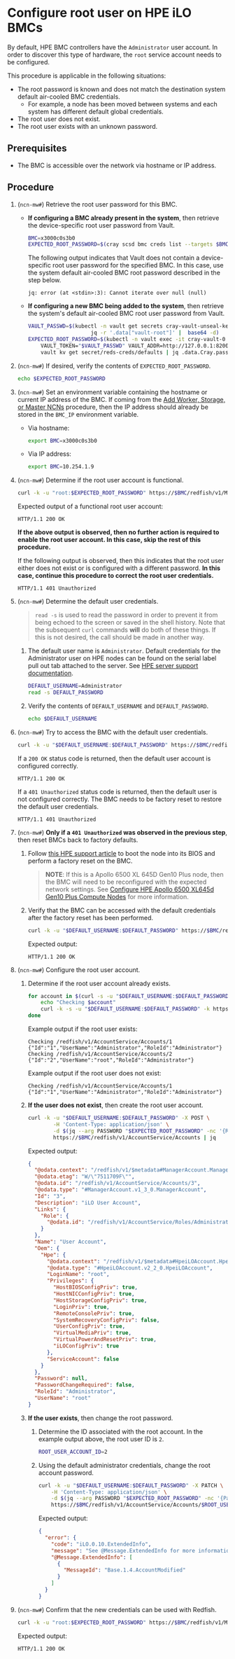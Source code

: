 # Configure root user on HPE iLO BMCs

By default, HPE BMC controllers have the `Administrator` user account. In order to discover this type of hardware, the `root` service account needs to be configured.

This procedure is applicable in the following situations:

- The root password is known and does not match the destination system default air-cooled BMC credentials.
  - For example, a node has been moved between systems and each system has different default global credentials.
- The root user does not exist.
- The root user exists with an unknown password.

## Prerequisites

- The BMC is accessible over the network via hostname or IP address.

## Procedure

1. (`ncn-mw#`) Retrieve the root user password for this BMC.

    - **If configuring a BMC already present in the system**, then retrieve the device-specific root user password from Vault.

        ```bash
        BMC=x3000c0s3b0
        EXPECTED_ROOT_PASSWORD=$(cray scsd bmc creds list --targets $BMC --format json | jq .Targets[].Password -r)
        ```

        The following output indicates that Vault does not contain a device-specific root user password for the specified BMC. In this case, use the system default air-cooled BMC root password described in the step below.

        ```text
        jq: error (at <stdin>:3): Cannot iterate over null (null)
        ```

    - **If configuring a new BMC being added to the system**, then retrieve the system's default air-cooled BMC root user password from Vault.

        ```bash
        VAULT_PASSWD=$(kubectl -n vault get secrets cray-vault-unseal-keys -o json |
                            jq -r '.data["vault-root"]' |  base64 -d)
        EXPECTED_ROOT_PASSWORD=$(kubectl -n vault exec -it cray-vault-0 -c vault -- env \
            VAULT_TOKEN="$VAULT_PASSWD" VAULT_ADDR=http://127.0.0.1:8200 VAULT_FORMAT=json \
            vault kv get secret/reds-creds/defaults | jq .data.Cray.password -r)
        ```

1. (`ncn-mw#`) If desired, verify the contents of `EXPECTED_ROOT_PASSWORD`.

    ```bash
    echo $EXPECTED_ROOT_PASSWORD
    ```

1. (`ncn-mw#`) Set an environment variable containing the hostname or current IP address of the BMC. If coming from the [Add Worker, Storage, or Master NCNs](../node_management/Add_Remove_Replace_NCNs.md#add-worker-storage-master)
    procedure, then the IP address should already be stored in the `BMC_IP` environment variable.

    - Via hostname:

        ```bash
        export BMC=x3000c0s3b0
        ```

    - Via IP address:

        ```bash
        export BMC=10.254.1.9
        ```

1. (`ncn-mw#`) Determine if the root user account is functional.

    ```bash
    curl -k -u "root:$EXPECTED_ROOT_PASSWORD" https://$BMC/redfish/v1/Managers -i  | head -1
    ```

    Expected output of a functional root user account:

    ```text
    HTTP/1.1 200 OK
    ```

    **If the above output is observed, then no further action is required to enable the root user account. In this case, skip the rest of this procedure.**

    If the following output is observed, then this indicates that the root user either does not exist or is configured with a different password. **In this case, continue this procedure to correct the root user credentials.**

    ```text
    HTTP/1.1 401 Unauthorized
    ```

1. (`ncn-mw#`) Determine the default user credentials.

    > `read -s` is used to read the password in order to prevent it from being echoed to the screen or saved in the shell history.
    > Note that the subsequent `curl` commands **will** do both of these things. If this is not desired, the call should be made in
    > another way.

    1. The default user name is `Administrator`. Default credentials for the Administrator user on HPE nodes can be found on the serial label pull out tab attached to the server. See [HPE server support documentation](https://support.hpe.com/hpesc/public/docDisplay?docId=sf000046874en_us&docLocale=en_US).

        ```bash
        DEFAULT_USERNAME=Administrator
        read -s DEFAULT_PASSWORD
        ```

    1. Verify the contents of `DEFAULT_USERNAME` and `DEFAULT_PASSWORD`.

        ```bash
        echo $DEFAULT_USERNAME
        ```

1. (`ncn-mw#`) Try to access the BMC with the default user credentials.

    ```bash
    curl -k -u "$DEFAULT_USERNAME:$DEFAULT_PASSWORD" https://$BMC/redfish/v1/Managers -i | head -1
    ```

    If a `200 OK` status code is returned, then the default user account is configured correctly.

    ```text
    HTTP/1.1 200 OK
    ```

    If a `401 Unauthorized` status code is returned, then the default user is not configured correctly. The BMC needs to be factory reset to restore the default user credentials.

    ```text
    HTTP/1.1 401 Unauthorized
    ```

1. (`ncn-mw#`) **Only if a `401 Unauthorized` was observed in the previous step**, then reset BMCs back to factory defaults.

    1. Follow [this HPE support article](https://techlibrary.hpe.com/docs/iss/proliant-gen10-uefi/s_reset_ilo_defaults.html) to boot the node into its BIOS and perform a factory reset on the BMC.

        > **NOTE**: If this is a Apollo 6500 XL 645D Gen10 Plus node, then the BMC will need to be reconfigured with the expected network settings.
        > See [Configure HPE Apollo 6500 XL645d Gen10 Plus Compute Nodes](../../install/prepare_compute_nodes.md#configure-hpe-apollo-6500-xl645d-gen10-plus-compute-nodes) for more information.

    1. Verify that the BMC can be accessed with the default credentials after the factory reset has been performed.

        ```bash
        curl -k -u "$DEFAULT_USERNAME:$DEFAULT_PASSWORD" https://$BMC/redfish/v1/Managers -i  | head -1
        ```

        Expected output:

        ```text
        HTTP/1.1 200 OK
        ```

1. (`ncn-mw#`) Configure the root user account.

    1. Determine if the root user account already exists.

        ```bash
        for account in $(curl -s -u "$DEFAULT_USERNAME:$DEFAULT_PASSWORD" -k https://${BMC}/redfish/v1/AccountService/Accounts | jq '.Members[]."@odata.id"' -r); do 
            echo "Checking $account"
            curl -k -s -u "$DEFAULT_USERNAME:$DEFAULT_PASSWORD" -k https://${BMC}${account} | jq '. | {Id: .Id, UserName: .UserName, RoleId: .RoleId}' -c
        done
        ```

        Example output if the root user exists:

        ```text
        Checking /redfish/v1/AccountService/Accounts/1
        {"Id":"1","UserName":"Administrator","RoleId":"Administrator"}
        Checking /redfish/v1/AccountService/Accounts/2
        {"Id":"2","UserName":"root","RoleId":"Administrator"}
        ```

        Example output if the root user does not exist:

        ```text
        Checking /redfish/v1/AccountService/Accounts/1
        {"Id":"1","UserName":"Administrator","RoleId":"Administrator"}
        ```

    1. **If the user does not exist**, then create the root user account.

        ```bash
        curl -k -u "$DEFAULT_USERNAME:$DEFAULT_PASSWORD" -X POST \
                -H 'Content-Type: application/json' \
                -d $(jq --arg PASSWORD "$EXPECTED_ROOT_PASSWORD" -nc '{RoleId: "Administrator", UserName: "root", Password: $PASSWORD}') \
                https://$BMC/redfish/v1/AccountService/Accounts | jq
        ```

        Expected output:

        ```json
        {
          "@odata.context": "/redfish/v1/$metadata#ManagerAccount.ManagerAccount",
          "@odata.etag": "W/\"7511709F\"",
          "@odata.id": "/redfish/v1/AccountService/Accounts/3",
          "@odata.type": "#ManagerAccount.v1_3_0.ManagerAccount",
          "Id": "3",
          "Description": "iLO User Account",
          "Links": {
            "Role": {
              "@odata.id": "/redfish/v1/AccountService/Roles/Administrator"
            }
          },
          "Name": "User Account",
          "Oem": {
            "Hpe": {
              "@odata.context": "/redfish/v1/$metadata#HpeiLOAccount.HpeiLOAccount",
              "@odata.type": "#HpeiLOAccount.v2_2_0.HpeiLOAccount",
              "LoginName": "root",
              "Privileges": {
                "HostBIOSConfigPriv": true,
                "HostNICConfigPriv": true,
                "HostStorageConfigPriv": true,
                "LoginPriv": true,
                "RemoteConsolePriv": true,
                "SystemRecoveryConfigPriv": false,
                "UserConfigPriv": true,
                "VirtualMediaPriv": true,
                "VirtualPowerAndResetPriv": true,
                "iLOConfigPriv": true
              },
              "ServiceAccount": false
            }
          },
          "Password": null,
          "PasswordChangeRequired": false,
          "RoleId": "Administrator",
          "UserName": "root"
        }
        ```

    1. **If the user exists**, then change the root password.

        1. Determine the ID associated with the root account. In the example output above, the root user ID is `2`.

             ```bash
             ROOT_USER_ACCOUNT_ID=2
             ```

        1. Using the default administrator credentials, change the root account password.

            ```bash
            curl -k -u "$DEFAULT_USERNAME:$DEFAULT_PASSWORD" -X PATCH \
                -H 'Content-Type: application/json' \
                -d $(jq --arg PASSWORD "$EXPECTED_ROOT_PASSWORD" -nc '{Password: $PASSWORD}') \
                https://$BMC/redfish/v1/AccountService/Accounts/$ROOT_USER_ACCOUNT_ID | jq
            ```

            Expected output:

            ```json
            {
              "error": {
                "code": "iLO.0.10.ExtendedInfo",
                "message": "See @Message.ExtendedInfo for more information.",
                "@Message.ExtendedInfo": [
                  {
                    "MessageId": "Base.1.4.AccountModified"
                  }
                ]
              }
            }
            ```

1. (`ncn-mw#`) Confirm that the new credentials can be used with Redfish.

    ```bash
    curl -k -u "root:$EXPECTED_ROOT_PASSWORD" https://$BMC/redfish/v1/Managers -i  | head -1
    ```

    Expected output:

    ```text
    HTTP/1.1 200 OK
    ```
